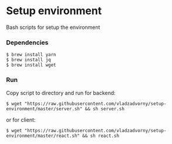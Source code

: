 # Setup environment

Bash scripts for setup the environment

### Dependencies

```
$ brew install yarn
$ brew install jq
$ brew install wget
```

### Run

Copy script to directory and run for backend:

```
$ wget "https://raw.githubusercontent.com/vladzadvorny/setup-environment/master/server.sh" && sh server.sh
```

or for client:

```
$ wget "https://raw.githubusercontent.com/vladzadvorny/setup-environment/master/react.sh" && sh react.sh
```
